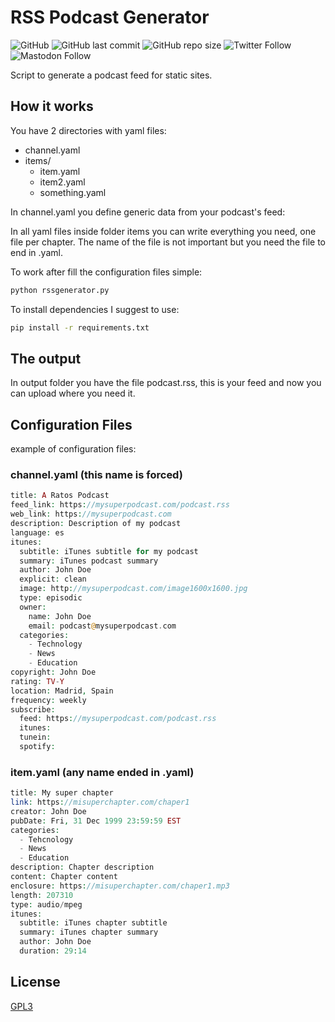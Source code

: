 # RSS Podcast Generator
![GitHub](https://img.shields.io/github/license/educollado/rss_podcast_generator)
![GitHub last commit](https://img.shields.io/github/last-commit/educollado/rss_podcast_generator)
![GitHub repo size](https://img.shields.io/github/repo-size/educollado/rss_podcast_generator)
![Twitter Follow](https://img.shields.io/twitter/follow/ecollado)
![Mastodon Follow](https://img.shields.io/mastodon/follow/72314?domain=https%3A%2F%2Fmastodon.social&style=social)

Script to generate a podcast feed for static sites.

## How it works
You have 2 directories with yaml files: 
* channel.yaml
* items/
    * item.yaml
    * item2.yaml
    * something.yaml

In channel.yaml you define generic data from your podcast's feed:

In all yaml files inside folder items you can write everything you need, one file per chapter.
The name of the file is not important but you need the file to end in .yaml.

To work after fill the configuration files simple:

```bash
python rssgenerator.py
```

To install dependencies I suggest to use:

```bash
pip install -r requirements.txt
```

## The output

In output folder you have the file podcast.rss, this is your feed and now you can upload where you need it.

## Configuration Files

example of configuration files:

### channel.yaml (this name is forced)
```php
title: A Ratos Podcast
feed_link: https://mysuperpodcast.com/podcast.rss
web_link: https://mysuperpodcast.com
description: Description of my podcast
language: es
itunes:
  subtitle: iTunes subtitle for my podcast
  summary: iTunes podcast summary
  author: John Doe
  explicit: clean
  image: http://mysuperpodcast.com/image1600x1600.jpg
  type: episodic
  owner:
    name: John Doe
    email: podcast@mysuperpodcast.com
  categories:
    - Technology
    - News
    - Education
copyright: John Doe
rating: TV-Y
location: Madrid, Spain
frequency: weekly
subscribe:
  feed: https://mysuperpodcast.com/podcast.rss
  itunes: 
  tunein: 
  spotify: 

```

### item.yaml (any name ended in .yaml)
```php
title: My super chapter
link: https://misuperchapter.com/chaper1
creator: John Doe
pubDate: Fri, 31 Dec 1999 23:59:59 EST
categories:
  - Tehcnology
  - News
  - Education
description: Chapter description
content: Chapter content
enclosure: https://misuperchapter.com/chaper1.mp3
length: 207310
type: audio/mpeg
itunes:
  subtitle: iTunes chapter subtitle
  summary: iTunes chapter summary
  author: John Doe
  duration: 29:14
```
## License
[GPL3](https://github.com/educollado/rss_podcast_generator/blob/main/LICENSE)
